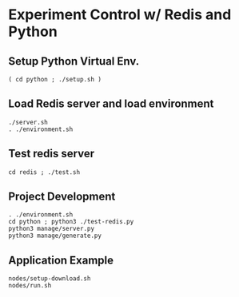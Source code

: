 # Experiment Control w/ Redis and Python

## Setup Python Virtual Env.
```
( cd python ; ./setup.sh )
```



## Load Redis server and load environment
```
./server.sh
. ./environment.sh
```

## Test redis server
```
cd redis ; ./test.sh
```

## Project Development
```
. ./environment.sh
cd python ; python3 ./test-redis.py
python3 manage/server.py
python3 manage/generate.py
```

## Application Example
```
nodes/setup-download.sh
nodes/run.sh
```
